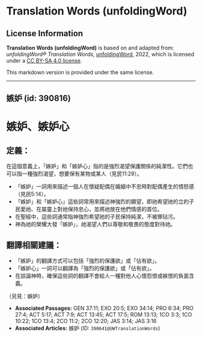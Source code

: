 # Translation Words (unfoldingWord)

## License Information

**Translation Words (unfoldingWord)** is based on and adapted from: _unfoldingWord® Translation Words_, [unfoldingWord](https://unfoldingword.org/utw), 2022, which is licensed under a [CC BY-SA 4.0 license](https://creativecommons.org/licenses/by-sa/4.0/legalcode.en).

This markdown version is provided under the same license.



--------------------------------

## 嫉妒 (id: 390816)

嫉妒、嫉妒心
======

定義：
---

在這個意義上，「嫉妒」和「嫉妒心」指的是強烈渴望保護關係的純潔性。它們也可以指一種強烈渴望，想要保有某物或某人（見民11:29）。

* 「嫉妒」一詞用來描述一個人在懷疑配偶在婚姻中不忠時對配偶產生的憤怒感（見民5:14）。
* 「嫉妒」和「嫉妒心」這些詞常用來描述神強烈的願望，即祂希望祂的立約子民愛祂、在屬靈上對祂保持忠心，並將祂放在他們情感的首位。
* 在聖經中，這些詞通常指神強烈希望祂的子民保持純潔，不被罪玷污。
* 神為祂的榮耀大發「嫉妒」，祂渴望人們以尊敬和敬畏的態度對待祂。

翻譯相關建議：
-------

* 「嫉妒」的翻譯方式可以包括「強烈的保護欲」或「佔有欲」。
* 「嫉妒心」一詞可以翻譯為「強烈的保護欲」或「佔有欲」。
* 在談論神時，確保這些詞的翻譯不會給人一種對他人心懷怨恨或嫉恨的負面含義。

（另見：嫉妒）

* **Associated Passages:** GEN 37:11; EXO 20:5; EXO 34:14; PRO 6:34; PRO 27:4; ACT 5:17; ACT 7:9; ACT 13:45; ACT 17:5; ROM 13:13; 1CO 3:3; 1CO 10:22; 1CO 13:4; 2CO 11:2; 2CO 12:20; JAS 3:14; JAS 3:16
* **Associated Articles:** 嫉妒 (ID: `390641@UWTranslationWords`)

